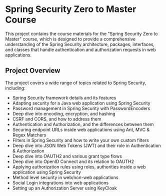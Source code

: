 # Spring Security Zero to Master Course  
This project contains the course materials for the "Spring Security Zero to Master" course, which is designed to provide a comprehensive understanding of the Spring Security architecture, packages, interfaces, and classes that handle authentication and authorization requests in web applications.  
## Project Overview 
The project covers a wide range of topics related to Spring Security, including: 

 - Spring Security framework details and its features 
 - Adapting security for a Java web application using Spring Security 
 - Password management in Spring Security with PasswordEncoders 
 - Deep dive into encoding, encryption, and hashing 
 - CSRF and CORS, and how to address them 
 - Authentication and Authorization, and the differences between them 
 - Securing endpoint URLs inside web applications using Ant, MVC & Regex Matchers 
 - Filters in Spring Security and how to write your own custom filters 
 - Deep dive into JSON Web Tokens (JWT) and their role in Authentication & Authorization 
 - Deep dive into OAUTH2 and various grant type flows 
 - Deep dive into OpenID Connect and its relation to OAUTH2 
 - Applying authorization rules using roles, authorities inside a web application using Spring Security 
 - Method level security in web/non-web applications 
 - Social Login integrations into web applications 
 - Setting up an Authorization Server using KeyCloak 
